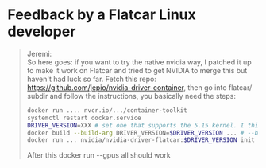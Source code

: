 # Feedback by a Flatcar Linux developer

> Jeremi:  
> So here goes: if you want to try the native nvidia way, I patched it up to make it work on Flatcar and tried to get NVIDIA to merge this but haven't had luck so far. Fetch this repo: <https://github.com/jepio/nvidia-driver-container>, then go into flatcar/ subdir and follow the instructions, you basically need the steps:
>
> ```bash
> docker run .... nvcr.io/.../container-toolkit
> systemctl restart docker.service
> DRIVER_VERSION=XXX # set one that supports the 5.15 kernel. I think 470+?
> docker build --build-arg DRIVER_VERSION=$DRIVER_VERSION ... # --build-arg is missing in the README
> docker run ... nvidia/nvidia-driver-flatcar:$DRIVER_VERSION init # skip the -d the first times to check that it works
> ```
>
> After this docker run --gpus all should work
